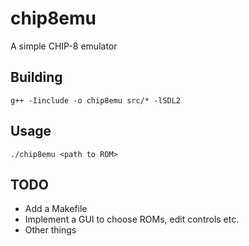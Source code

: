 # chip8emu
A simple CHIP-8 emulator

## Building
`g++ -Iinclude -o chip8emu src/* -lSDL2`

## Usage
`./chip8emu <path to ROM>`

## TODO
- Add a Makefile
- Implement a GUI to choose ROMs, edit controls etc.
- Other things
